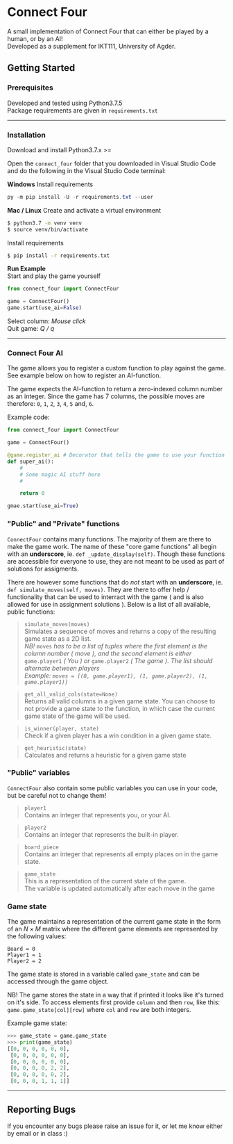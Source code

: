 # Connect Four

A small implementation of Connect Four that can either be played by a human, or by an AI!  
Developed as a supplement for IKT111, University of Agder.

## Getting Started
### Prerequisites

Developed and tested using Python3.7.5  
Package requirements are given in `requirements.txt`

---

### Installation

Download and install Python3.7.x >=

Open the `connect_four` folder that you downloaded in Visual Studio Code and do the following in the Visual Studio Code terminal:

**Windows**
Install requirements
```powershell
py -m pip install -U -r requirements.txt --user
```

**Mac / Linux**
Create and activate a virtual environment

```bash
$ python3.7 -m venv venv
$ source venv/bin/activate
```

Install requirements

```bash
$ pip install -r requirements.txt
```

**Run Example**  
Start and play the game yourself

```python
from connect_four import ConnectFour

game = ConnectFour()
game.start(use_ai=False)
```
Select column: _Mouse click_  
Quit game: _Q / q_

---

### Connect Four AI
The game allows you to register a custom function to play against the game.
See example below on how to register an AI-function. 

The game expects the AI-function to return a zero-indexed column number as an integer. Since the game has 7 columns, the possible moves are therefore: `0`, `1`, `2`, `3`, `4`, `5` and, `6`.

Example code:
```python
from connect_four import ConnectFour

game = ConnectFour()

@game.register_ai # Decorator that tells the game to use your function
def super_ai():
    #
    # Some magic AI stuff here
    #

    return 0

gmae.start(use_ai=True)
```

### "Public" and "Private" functions
`ConnectFour` contains many functions. The majority of them are there to make the game work. The name of these "core game functions" all begin with an **underscore**, ie. `def _update_display(self)`.
Though these functions are accessible for everyone to use, they are not meant to be used as part of solutions for assigments.  

There are however some functions that do _not_ start with an **underscore**, ie. `def simulate_moves(self, moves)`. They are there to offer help / functionality that can be used to interract with the game ( and is also allowed for use in assignment solutions ). Below is a list of all available, public functions:

>`simulate_moves(moves)`  
Simulates a sequence of moves and returns a copy of the resulting game state as a 2D list.  
_NB!_ `moves` _has to be a list of tuples where the first element is the column number ( move ), and the second element is either_ `game.player1` _( You ) or_ `game.player2` _( The game ). The list should alternate between players_  
_Example: `moves = [(0, game.player1), (1, game.player2), (1, game.player1)]`_

>`get_all_valid_cols(state=None)`  
Returns all valid columns in a given game state. You can choose to not provide a game state to the function, in which case the current game state of the game will be used.

>`is_winner(player, state)`  
Check if a given player has a win condition in a given game state.

>`get_heuristic(state)`  
Calculates and returns a heuristic for a given game state

### "Public" variables
`ConnectFour` also contain some public variables you can use in your code, but be careful not to change them!

> `player1`  
Contains an integer that represents you, or your AI.

> `player2`  
Contains an integer that represents the built-in player.

> `board_piece`  
Contains an integer that represents all empty places on in the game state.

> `game_state`  
This is a representation of the current state of the game.  
The variable is updated automatically after each move in the game

### Game state
The game maintains a representation of the current game state in the form of an $`N\times M`$ matrix where the different game elements are represented by the following values:  

`Board = 0`  
`Player1 = 1`  
`Player2 = 2`

The game state is stored in a variable called `game_state` and can be accessed through the game object.

NB! The game stores the state in a way that if printed it looks like it's turned on it's side. To access elements first provide `column` and then `row`, like this: `game.game_state[col][row]` where `col` and `row` are both integers.

Example game state:
```python
>>> game_state = game.game_state
>>> print(game_state)
[[0, 0, 0, 0, 0, 0],
 [0, 0, 0, 0, 0, 0],
 [0, 0, 0, 0, 0, 0],
 [0, 0, 0, 0, 2, 2],
 [0, 0, 0, 0, 0, 2],
 [0, 0, 0, 1, 1, 1]]
```

---


## Reporting Bugs
If you encounter any bugs please raise an issue for it, or let me know either by email or in class :) 
